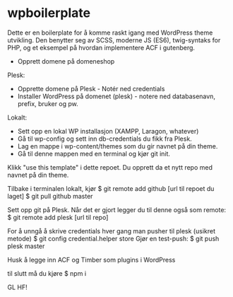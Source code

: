 # wpboilerplate
Dette er en boilerplate for å komme raskt igang med WordPress theme utvikling.
Den benytter seg av SCSS, moderne JS (ES6), twig-syntaks for PHP, og et eksempel på hvordan implementere ACF i gutenberg. 

- Opprett domene på domeneshop

Plesk: 
  - Opprette domene på Plesk - Notér ned credentials
  - Installer WordPress på domenet (plesk) - notere ned databasenavn, prefix, bruker og pw.

Lokalt:
  - Sett opp en lokal WP installasjon (XAMPP, Laragon, whatever)
  - Gå til wp-config og sett inn db-credentials du fikk fra Plesk.
  - Lag en mappe i wp-content/themes som du gir navnet på din theme.
  - Gå til denne mappen med en terminal og kjør git init.

Klikk "use this template" i dette repoet. Du opprett da et nytt repo med navnet på din theme.

Tilbake i terminalen lokalt, kjør 
$ git remote add github [url til repoet du laget]
$ git pull github master

Sett opp git på Plesk. Når det er gjort legger du til denne også som remote:
$ git remote add plesk [url til repo]

For å unngå å skrive credentials hver gang man pusher til plesk (usikret metode)
$ git config credential.helper store
Gjør en test-push:
$ git push plesk master

Husk å legge inn ACF og Timber som plugins i WordPress

til slutt må du kjøre
$ npm i

GL HF!
